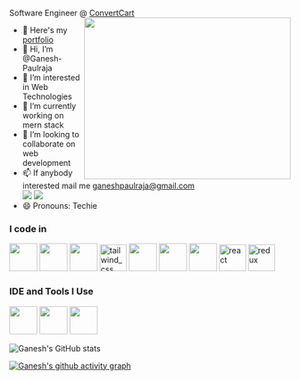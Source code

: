 Software Engineer @ [ConvertCart](https://www.convertcart.com/)
<img align="right" width="370" height="290" src="https://i.pinimg.com/originals/47/f0/34/47f0342cec72b800463bf003eac1257e.gif">
- 🔭 Here's my [portfolio](https://developer-ganesh.web.app/)                                                 
- 👋 Hi, I’m @Ganesh-Paulraja
- 👀 I’m interested in Web Technologies
- 🌱 I’m currently working on mern stack
- 💞️ I’m looking to collaborate on web development
- 📫 If anybody interested mail me ganeshpaulraja@gmail.com
<br /> [<img src="https://img.shields.io/badge/Instagram-E4405F?style=for-the-badge&logo=instagram&logoColor=white" />](https://www.instagram.com/developer_ganesh/) [<img src="https://img.shields.io/badge/LinkedIn-0077B5?style=for-the-badge&logo=linkedin&logoColor=white" />](https://www.linkedin.com/in/ganesh-paulraja/)
- 😄 Pronouns: Techie

### I code in
 <img height="50" width="50" src="https://img.icons8.com/color/48/000000/html-5.png" /> <img height="50" width="50" src="https://img.icons8.com/color/48/000000/css3.png" /> <img height="50" width="50" src="https://img.icons8.com/color/48/000000/sass.png"/> <img width="48" height="48" src="https://img.icons8.com/color/48/tailwind_css.png" alt="tailwind_css"/>
<img height="50" width="50" src="https://img.icons8.com/color/48/000000/javascript.png"/>  <img height="50" width="50" src="https://img.icons8.com/color/48/000000/mongodb.png"/> <img height="50" width="50" src="https://img.icons8.com/color/48/000000/nodejs.png"/> <img width="48" height="48" src="https://img.icons8.com/officel/40/react.png" alt="react"/> <img width="48" height="48" src="https://img.icons8.com/color/48/redux.png" alt="redux"/>

### IDE and Tools I Use
<img height="50" width="50" src="https://img.icons8.com/color/48/000000/visual-studio-code-2019.png"/> <img height="50" width="50" src="https://img.icons8.com/color/50/000000/git.png"/> <img height="50" width="50" src="https://img.icons8.com/color/48/000000/figma--v1.png"/> 



![Ganesh's GitHub stats](https://github-readme-stats.vercel.app/api?username=Ganesh-Paulraja&theme=dark&show_icons=true&&hide=issues,contribs)

[![Ganesh's github activity graph](https://github-readme-activity-graph.vercel.app/graph?username=Ganesh-Paulraja&bg_color=000000&color=ffffff&line=ffffff&point=00ff2a&area=true&hide_border=true)](https://github.com/ashutosh00710/github-readme-activity-graph)
